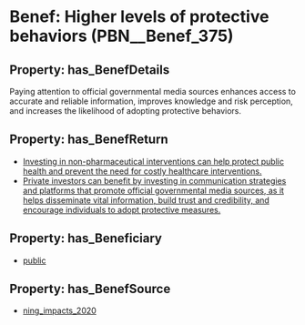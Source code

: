 # Benef: __Higher levels of protective behaviors__ (PBN__Benef_375)

## Property: has_BenefDetails

Paying attention to official governmental media sources enhances access to accurate and reliable information, improves knowledge and risk perception, and increases the likelihood of adopting protective behaviors.

## Property: has_BenefReturn

* [Investing in non-pharmaceutical interventions can help protect public health and prevent the need for costly healthcare interventions.](../BenefReturn/PBN__BenefReturn_402)
* [Private investors can benefit by investing in communication strategies and platforms that promote official governmental media sources, as it helps disseminate vital information, build trust and credibility, and encourage individuals to adopt protective measures.](../BenefReturn/PBN__BenefReturn_406)

## Property: has_Beneficiary

* [public](../Stakeholder/PBN__Stakeholder_52)

## Property: has_BenefSource

* [ning_impacts_2020](../Article/PBN__Article_74)

